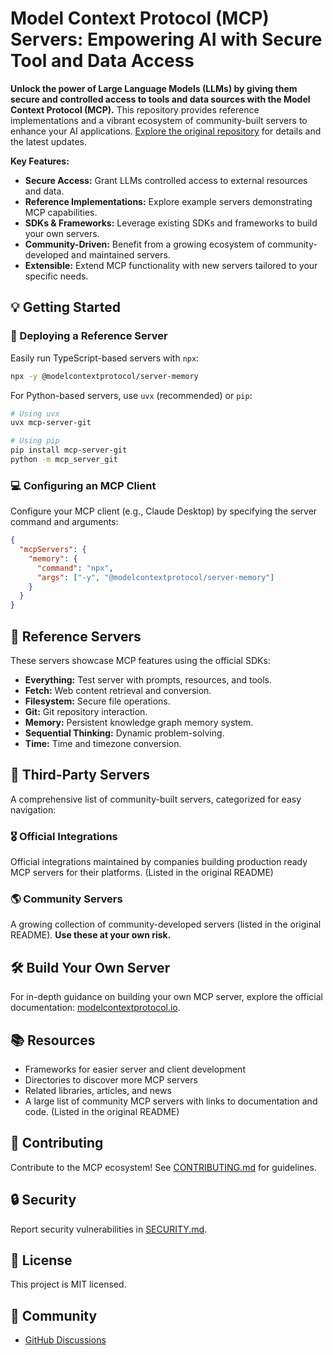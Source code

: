 # Model Context Protocol (MCP) Servers: Empowering AI with Secure Tool and Data Access

**Unlock the power of Large Language Models (LLMs) by giving them secure and controlled access to tools and data sources with the Model Context Protocol (MCP).** This repository provides reference implementations and a vibrant ecosystem of community-built servers to enhance your AI applications. [Explore the original repository](https://github.com/modelcontextprotocol/servers) for details and the latest updates.

**Key Features:**

*   **Secure Access:** Grant LLMs controlled access to external resources and data.
*   **Reference Implementations:** Explore example servers demonstrating MCP capabilities.
*   **SDKs & Frameworks:** Leverage existing SDKs and frameworks to build your own servers.
*   **Community-Driven:** Benefit from a growing ecosystem of community-developed and maintained servers.
*   **Extensible:** Extend MCP functionality with new servers tailored to your specific needs.

## 💡 Getting Started

### 🚀 Deploying a Reference Server

Easily run TypeScript-based servers with `npx`:

```bash
npx -y @modelcontextprotocol/server-memory
```

For Python-based servers, use `uvx` (recommended) or `pip`:

```bash
# Using uvx
uvx mcp-server-git

# Using pip
pip install mcp-server-git
python -m mcp_server_git
```

### 💻 Configuring an MCP Client

Configure your MCP client (e.g., Claude Desktop) by specifying the server command and arguments:

```json
{
  "mcpServers": {
    "memory": {
      "command": "npx",
      "args": ["-y", "@modelcontextprotocol/server-memory"]
    }
  }
}
```

## 🌟 Reference Servers

These servers showcase MCP features using the official SDKs:

*   **Everything:** Test server with prompts, resources, and tools.
*   **Fetch:** Web content retrieval and conversion.
*   **Filesystem:** Secure file operations.
*   **Git:** Git repository interaction.
*   **Memory:** Persistent knowledge graph memory system.
*   **Sequential Thinking:** Dynamic problem-solving.
*   **Time:** Time and timezone conversion.

## 🤝 Third-Party Servers

A comprehensive list of community-built servers, categorized for easy navigation:

### 🎖️ Official Integrations

Official integrations maintained by companies building production ready MCP servers for their platforms.
(Listed in the original README)

### 🌎 Community Servers

A growing collection of community-developed servers (listed in the original README). **Use these at your own risk.**

## 🛠️ Build Your Own Server

For in-depth guidance on building your own MCP server, explore the official documentation: [modelcontextprotocol.io](https://modelcontextprotocol.io/introduction).

## 📚 Resources

*   Frameworks for easier server and client development
*   Directories to discover more MCP servers
*   Related libraries, articles, and news
*   A large list of community MCP servers with links to documentation and code.
(Listed in the original README)

## 🤝 Contributing

Contribute to the MCP ecosystem! See [CONTRIBUTING.md](CONTRIBUTING.md) for guidelines.

## 🔒 Security

Report security vulnerabilities in [SECURITY.md](SECURITY.md).

## 📜 License

This project is MIT licensed.

## 💬 Community

*   [GitHub Discussions](https://github.com/orgs/modelcontextprotocol/discussions)
